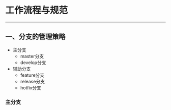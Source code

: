 # 工作流程与规范

------

## 一、分支的管理策略

- 主分支
  - master分支
  - develop分支
- 辅助分支
  - feature分支
  - release分支
  - hotfix分支

### 主分支  

